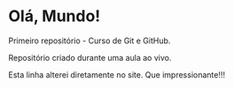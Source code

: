 # Olá, Mundo!
 Primeiro repositório - Curso de Git e GitHub.

 Repositório criado durante uma aula ao vivo.

Esta linha alterei diretamente no site. Que impressionante!!!
